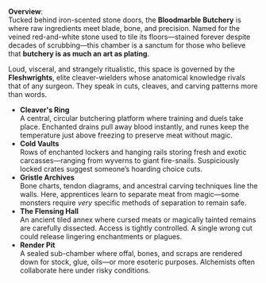 **Overview**:  
Tucked behind iron-scented stone doors, the **Bloodmarble Butchery** is where raw ingredients meet blade, bone, and precision. Named for the veined red-and-white stone used to tile its floors—stained forever despite decades of scrubbing—this chamber is a sanctum for those who believe that **butchery is as much an art as plating**.

Loud, visceral, and strangely ritualistic, this space is governed by the **Fleshwrights**, elite cleaver-wielders whose anatomical knowledge rivals that of any surgeon. They speak in cuts, cleaves, and carving patterns more than words.

- **Cleaver's Ring**  
    A central, circular butchering platform where training and duels take place. Enchanted drains pull away blood instantly, and runes keep the temperature just above freezing to preserve meat without magic.
- **Cold Vaults**  
    Rows of enchanted lockers and hanging rails storing fresh and exotic carcasses—ranging from wyverns to giant fire-snails. Suspiciously locked crates suggest someone’s hoarding choice cuts.
- **Gristle Archives**  
    Bone charts, tendon diagrams, and ancestral carving techniques line the walls. Here, apprentices learn to separate meat from magic—some monsters require _very_ specific methods of separation to remain safe.
- **The Flensing Hall**  
    An ancient tiled annex where cursed meats or magically tainted remains are carefully dissected. Access is tightly controlled. A single wrong cut could release lingering enchantments or plagues.
- **Render Pit**  
    A sealed sub-chamber where offal, bones, and scraps are rendered down for stock, glue, oils—or more esoteric purposes. Alchemists often collaborate here under risky conditions.
